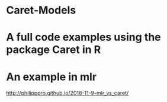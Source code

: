 # Caret-Models

# A full code examples using the package Caret in R

# An example in mlr

http://philipppro.github.io/2018-11-9-mlr_vs_caret/
